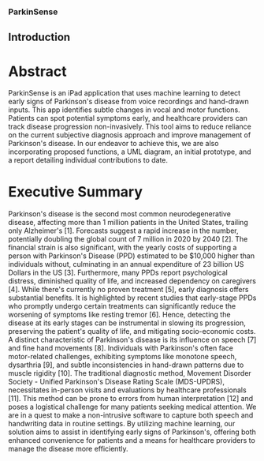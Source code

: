 ### ParkinSense

## Introduction
# Abstract
ParkinSense is an iPad application that uses machine learning to detect early signs of Parkinson's disease from voice recordings and hand-drawn inputs. This app identifies subtle changes in vocal and motor functions. Patients can spot potential symptoms early, and healthcare providers can track disease progression non-invasively. This tool aims to reduce reliance on the current subjective diagnosis approach and improve management of Parkinson's disease. In our endeavor to achieve this, we are also incorporating proposed functions, a UML diagram, an initial prototype, and a report detailing individual contributions to date.

# Executive Summary
Parkinson's disease is the second most common neurodegenerative disease, affecting more than 1 million patients in the United States, trailing only Alzheimer's [1]. Forecasts suggest a rapid increase in the number, potentially doubling the global count of 7 million in 2020 by 2040 [2]. The financial strain is also significant, with the yearly costs of supporting a person with Parkinson's Disease (PPD) estimated to be $10,000 higher than individuals without, culminating in an annual expenditure of 23 billion US Dollars in the US [3]. Furthermore, many PPDs report psychological distress, diminished quality of life, and increased dependency on caregivers [4].
While there's currently no proven treatment [5], early diagnosis offers substantial benefits. It is highlighted by recent studies that early-stage PPDs who promptly undergo certain treatments can significantly reduce the worsening of symptoms like resting tremor [6]. Hence, detecting the disease at its early stages can be instrumental in slowing its progression, preserving the patient's quality of life, and mitigating socio-economic costs.
A distinct characteristic of Parkinson's disease is its influence on speech [7] and fine hand movements [8]. Individuals with Parkinson's often face motor-related challenges, exhibiting symptoms like monotone speech, dysarthria [9], and subtle inconsistencies in hand-drawn patterns due to muscle rigidity [10].
The traditional diagnostic method, Movement Disorder Society - Unified Parkinson's Disease Rating Scale (MDS-UPDRS), necessitates in-person visits and evaluations by healthcare professionals [11]. This method can be prone to errors from human interpretation [12] and poses a logistical challenge for many patients seeking medical attention. We are in a quest to make a non-intrusive software to capture both speech and handwriting data in routine settings. By utilizing machine learning, our solution aims to assist in identifying early signs of Parkinson's, offering both enhanced convenience for patients and a means for healthcare providers to manage the disease more efficiently.
